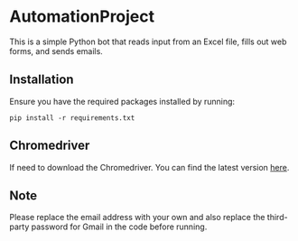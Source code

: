 # AutomationProject

This is a simple Python bot that reads input from an Excel file, fills out web forms, and sends emails.

## Installation

Ensure you have the required packages installed by running:

`pip install -r requirements.txt`

## Chromedriver

If need to download the Chromedriver. You can find the latest version [here](https://googlechromelabs.github.io/chrome-for-testing/).

## Note

Please replace the email address with your own and also replace the third-party password for Gmail in the code before running.
